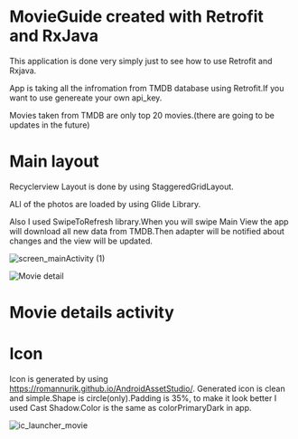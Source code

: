 # MovieGuide created with Retrofit and RxJava

This application is done very simply just to see how to use Retrofit and Rxjava.

App is taking all the infromation from TMDB database using Retrofit.If you want to use genereate your own api_key.

Movies taken from TMDB are only top 20 movies.(there are going to be updates in the future)


# Main layout

Recyclerview
Layout is done by using StaggeredGridLayout.

ALl of the photos are loaded by using Glide Library.

Also I used SwipeToRefresh library.When you will swipe Main View the app will download all new data from TMDB.Then adapter will be notified about changes and the view will be updated.

![screen_mainActivity (1)](https://user-images.githubusercontent.com/66402503/85531094-c0489100-b60e-11ea-8e08-54f117fd242c.png)

 
![Movie detail](https://user-images.githubusercontent.com/66402503/85530764-7a8bc880-b60e-11ea-9d8f-c1be47714051.png)


# Movie details activity


# Icon
Icon is generated by using https://romannurik.github.io/AndroidAssetStudio/.
Generated icon is clean and simple.Shape is circle(only).Padding is 35%, to make it look better I used Cast Shadow.Color is the same as colorPrimaryDark in app.

![ic_launcher_movie](https://user-images.githubusercontent.com/66402503/85525687-96d93680-b609-11ea-8638-368cad867030.png)
